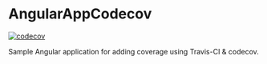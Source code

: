 # AngularAppCodecov

[![codecov](https://codecov.io/gh/hamzahamidi/angular-app-codecov/branch/master/graph/badge.svg)](https://codecov.io/gh/hamzahamidi/angular-app-codecov)

Sample Angular application for adding coverage using Travis-CI & codecov.
